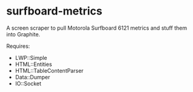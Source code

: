 surfboard-metrics
=================

A screen scraper to pull Motorola Surfboard 6121 metrics and stuff them into Graphite.

Requires:

   - LWP::Simple
   - HTML::Entities
   - HTML::TableContentParser
   - Data::Dumper
   - IO::Socket